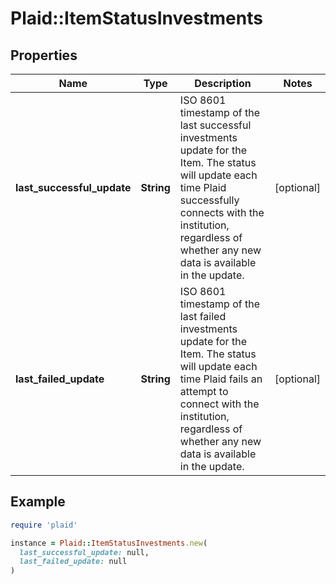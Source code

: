 # Plaid::ItemStatusInvestments

## Properties

| Name | Type | Description | Notes |
| ---- | ---- | ----------- | ----- |
| **last_successful_update** | **String** | ISO 8601 timestamp of the last successful investments update for the Item. The status will update each time Plaid successfully connects with the institution, regardless of whether any new data is available in the update. | [optional] |
| **last_failed_update** | **String** | ISO 8601 timestamp of the last failed investments update for the Item. The status will update each time Plaid fails an attempt to connect with the institution, regardless of whether any new data is available in the update. | [optional] |

## Example

```ruby
require 'plaid'

instance = Plaid::ItemStatusInvestments.new(
  last_successful_update: null,
  last_failed_update: null
)
```

